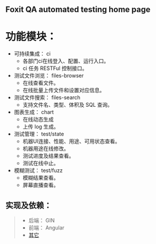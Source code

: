 ## Foxit QA automated testing home page


# 功能模块：
+ 可持续集成： ci
    + 各部门ci在线登入、配置、运行入口。
    + ci 任务 RESTFul 控制接口。
+ 测试文件浏览： files-browser
    + 在线查看文件。
    + 在线批量上传文件和设置对应信息。
+ 测试文件搜索： files-search
    + 支持文件名、类型、体积及 SQL 查询。
+ 图表生成： chart
    + 在线动态生成
    + 上传 log 生成。
+ 测试管理： test/state
    + 机器UI连接、性能、用途、可用状态查看。
    + 机器用途在线修改。
    + 测试进度及结果查看。
    + 测试在线中止。
+ 模糊测试： test/fuzz
    + 模糊结果查看。
    + 屏幕直播查看。

## 实现及依赖：
> * 后端： GIN
> * 前端： Angular
> * [其它](https://github.com/xiaoxiayu/foxitqa.cn/blob/master/frontend/package.json)